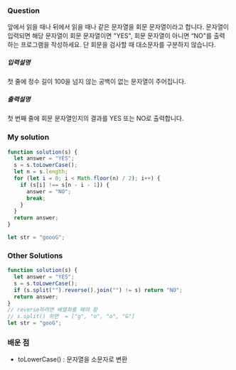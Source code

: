 ### Question

앞에서 읽을 때나 뒤에서 읽을 때나 같은 문자열을 회문 문자열이라고 합니다.
문자열이 입력되면 해당 문자열이 회문 문자열이면 "YES", 회문 문자열이 아니면 “NO"를 출력
하는 프로그램을 작성하세요.
단 회문을 검사할 때 대소문자를 구분하지 않습니다.

##### 입력설명

첫 줄에 정수 길이 100을 넘지 않는 공백이 없는 문자열이 주어집니다.

##### 출력설명

첫 번째 줄에 회문 문자열인지의 결과를 YES 또는 NO로 출력합니다.

### My solution

```javascript
function solution(s) {
  let answer = "YES";
  s = s.toLowerCase();
  let n = s.length;
  for (let i = 0; i < Math.floor(n) / 2); i++) {
    if (s[i] !== s[n - i - 1]) {
      answer = "NO";
      break;
    }
  }
  return answer;
}

let str = "goooG";
```

### Other Solutions

```javascript
function solution(s) {
  let answer = "YES";
  s = s.toLowerCase();
  if (s.split("").reverse().join("") != s) return "NO";
  return answer;
}
// reverse하려면 배열화를 해야 함
// s.split() 하면  = ["g", "o", "o", "G"]
let str = "gooG";
```

### 배운 점

- toLowerCase() : 문자열을 소문자로 변환
